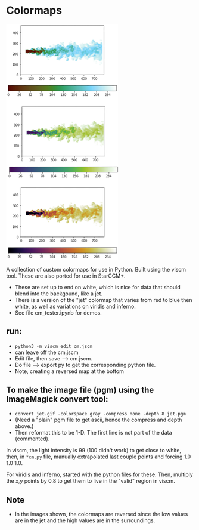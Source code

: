 # Colormaps

<img src=cm.png width=300>

A collection of custom colormaps for use in Python. Built using the viscm tool. These are also ported for use in StarCCM+.
* These are set up to end on white, which is nice for data that should blend into the backgound, like a jet.
* There is a version of the "jet" colormap that varies from red to blue then white, as well as variations on viridis and inferno.
* See file cm_tester.ipynb for demos.

## run: 
* ```python3 -m viscm edit cm.jscm```
* can leave off the cm.jscm
* Edit file, then save --> cm.jscm.
* Do file --> export py to get the corresponding python file.
* Note, creating a reversed map at the bottom

## To make the image file (pgm) using the ImageMagick convert tool:
* ```convert jet.gif -colorspace gray -compress none -depth 8 jet.pgm```
* (Need a "plain" pgm file to get ascii, hence the compress and depth above.)
* Then reformat this to be 1-D. The first line is not part of the data (commented).

In viscm, the light intensity is 99 (100 didn't work) to get close to white, 
then, in ```*cm.py``` file, manually extrapolated last couple points and forcing 1.0 1.0 1.0.

For viridis and inferno, started with the python files for these. 
Then, multiply the x,y points by 0.8 to get them to live in the "valid" region in viscm.

## Note
* In the images shown, the colormaps are reversed since the low values are in the jet and the high values are in the surroundings.
